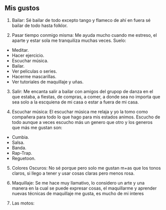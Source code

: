 ##  Mis gustos
1. Bailar: Sé bailar de todo excepto tango y flameco de ahí en fuera sé bailar de todo hasta folklor.

2. Pasar tiempo conmigo misma: Me ayuda mucho cuando me estreso, el aparte y estar sola me tranquiliza muchas veces. 
Suelo: 
* Meditar.
* Hacer ejercicio.
* Escuchar música.
* Bailar.
* Ver peliculas o series.
* Hacerme mascarillas.
* Ver tutoriales de maquillaje y uñas.

3. Salir: Me encanta salir a bailar con amigos del grupop de danza en el que estaba, a fiestas, de compras, a comer, a donde sea no importa que sea solo a la escquiena de mi casa o estar a fuera de mi casa.

4. Escuchar música: El escuchar música me relaja y yo la tomo como compañera para todo lo que hago para mis estados animos. 
Escucho de todo aunque a veces escucho más un genero que otro y los generos que más me gustan son:
* Cumbia.
* Salsa.
* Banda.
* Rap-Trap. 
* Reguetoon.

5. Colores Oscuros: No sé porque pero solo me gustan m+as que los tonos claros, si llego a tener y usar cosas claras pero menos rosa.
6. Maquillaje: Se me hace muy llamativo, lo considero un arte y una manera en la cual se puede expresar cosas, el maquillarme y aprender nuevas técnicas de maquillaje me gusta, es mucho de mi interes

7. Las motos: 
